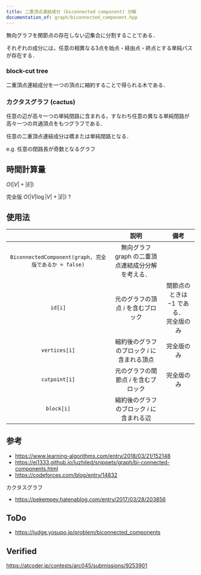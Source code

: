 ```yaml
---
title: 二重頂点連結成分 (biconnected component) 分解
documentation_of: graph/biconnected_component.hpp
---
```


無向グラフを関節点の存在しない辺集合に分割することである．

それぞれの成分には，任意の相異なる3点を始点・経由点・終点とする単純パスが存在する．


### block-cut tree

二重頂点連結成分を一つの頂点に縮約することで得られる木である．


### カクタスグラフ (cactus)

任意の辺が高々一つの単純閉路に含まれる，すなわち任意の異なる単純閉路が高々一つの共通頂点をもつグラフである．

任意の二重頂点連結成分は橋または単純閉路となる．

e.g. 任意の閉路長が奇数となるグラフ


## 時間計算量

$O(\lvert V \rvert + \lvert E \rvert)$

完全版 $O(\lvert V \rvert \log{\lvert V \rvert} + \lvert E \rvert)$ ?


## 使用法

||説明|備考|
|:--:|:--:|:--:|
|`BiconnectedComponent(graph, 完全版であるか = false)`|無向グラフ $\mathrm{graph}$ の二重頂点連結成分分解を考える．||
|`id[i]`|元のグラフの頂点 $i$ を含むブロック|関節点のときは $-1$ である．<br>完全版のみ|
|`vertices[i]`|縮約後のグラフのブロック $i$ に含まれる頂点|完全版のみ|
|`cutpoint[i]`|元のグラフの関節点 $i$ を含むブロック|完全版のみ|
|`block[i]`|縮約後のグラフのブロック $i$ に含まれる辺||


## 参考

- https://www.learning-algorithms.com/entry/2018/03/21/152148
- https://ei1333.github.io/luzhiled/snippets/graph/bi-connected-components.html
- https://codeforces.com/blog/entry/14832

カクタスグラフ
- https://pekempey.hatenablog.com/entry/2017/03/28/203856


## ToDo

- https://judge.yosupo.jp/problem/biconnected_components


## Verified

https://atcoder.jp/contests/arc045/submissions/9253901
